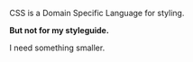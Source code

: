 CSS is a Domain Specific Language for styling.

**But not for my styleguide.**

I need something smaller.
